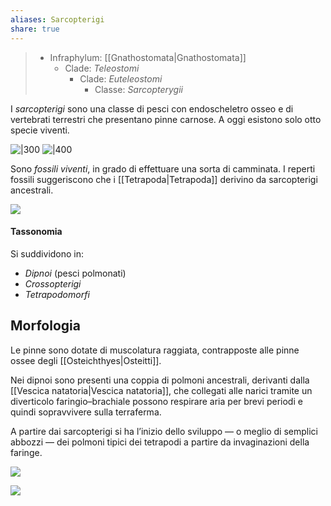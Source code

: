 ```yaml
---
aliases: Sarcopterigi
share: true
---
```

> - Infraphylum: [[Gnathostomata|Gnathostomata]]
> 	- Clade: *Teleostomi*
> 		- Clade: *Euteleostomi*
> 			- Classe: *Sarcopterygii*

I *sarcopterigi* sono una classe di pesci con endoscheletro osseo e di vertebrati terrestri che presentano pinne carnose. A oggi esistono solo otto specie viventi.

![|300](bf21b4d5bce92adc94d895a483642dcf_MD5%201.png)
![|400](e7706676e0ed0e63625e1b127355aeb8_MD5%201.png)

Sono *fossili viventi*, in grado di effettuare una sorta di camminata. I reperti fossili suggeriscono che i [[Tetrapoda|Tetrapoda]] derivino da sarcopterigi ancestrali.

![](924463ab57d40c9be9023894e6c980c9_MD5%201.png)


#### Tassonomia
Si suddividono in:
- *Dipnoi* (pesci polmonati)
- *Crossopterigi*
- *Tetrapodomorfi*

## Morfologia
Le pinne sono dotate di muscolatura raggiata, contrapposte alle pinne ossee degli [[Osteichthyes|Osteitti]].

Nei dipnoi sono presenti una coppia di polmoni ancestrali, derivanti dalla [[Vescica natatoria|Vescica natatoria]], che collegati alle narici tramite un diverticolo faringio–brachiale possono respirare aria per brevi periodi e quindi sopravvivere sulla terraferma.

A partire dai sarcopterigi si ha l’inizio dello sviluppo — o meglio di semplici abbozzi — dei polmoni tipici dei tetrapodi a partire da invaginazioni della faringe.

![](b9f1b4b5f62f957a71c62599879b58e8_MD5%201.png)

![](8fa02a30792c8d94f509c5873cf00c23_MD5%201.png)